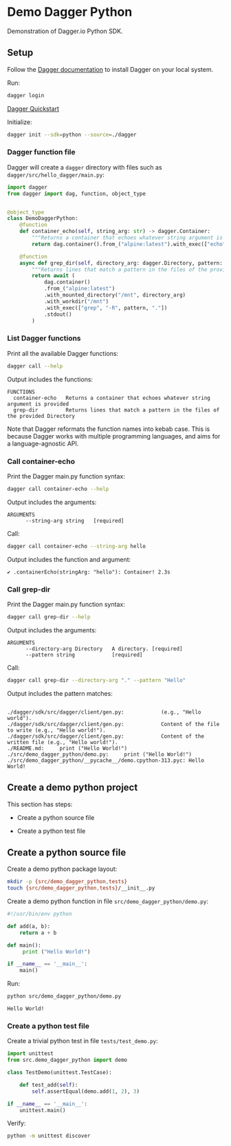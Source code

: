 # Demo Dagger Python

Demonstration of Dagger.io Python SDK.


## Setup

Follow the [Dagger documentation](https://docs.dagger.io/quickstart/) to install Dagger on your local system.

Run:

```sh
dagger login
```

[Dagger Quickstart](https://docs.dagger.io/quickstart/daggerize)

Initialize:

```sh
dagger init --sdk=python --source=./dagger
```

### Dagger function file

Dagger will create a `dagger` directory with files such as `dagger/src/hello_dagger/main.py`:

```python
import dagger
from dagger import dag, function, object_type


@object_type
class DemoDaggerPython:
    @function
    def container_echo(self, string_arg: str) -> dagger.Container:
        """Returns a container that echoes whatever string argument is provided"""
        return dag.container().from_("alpine:latest").with_exec(["echo", string_arg])

    @function
    async def grep_dir(self, directory_arg: dagger.Directory, pattern: str) -> str:
        """Returns lines that match a pattern in the files of the provided Directory"""
        return await (
            dag.container()
            .from_("alpine:latest")
            .with_mounted_directory("/mnt", directory_arg)
            .with_workdir("/mnt")
            .with_exec(["grep", "-R", pattern, "."])
            .stdout()
        )
```

### List Dagger functions

Print all the available Dagger functions:

```sh
dagger call --help
```

Output includes the functions:

```stdout
FUNCTIONS
  container-echo   Returns a container that echoes whatever string argument is provided
  grep-dir         Returns lines that match a pattern in the files of the provided Directory
```

Note that Dagger reformats the function names into kebab case. This is because Dagger works with multiple programming languages, and aims for a language-agnostic API.


### Call container-echo

Print the Dagger main.py function syntax:

```sh
dagger call container-echo --help
```

Output includes the arguments:

```stdout
ARGUMENTS
      --string-arg string   [required]
```

Call:

```sh
dagger call container-echo --string-arg hello
```

Output includes the function and argument:

```stdout
✔ .containerEcho(stringArg: "hello"): Container! 2.3s
```

### Call grep-dir

Print the Dagger main.py function syntax:

```sh
dagger call grep-dir --help
```

Output includes the arguments:

```stdout
ARGUMENTS
      --directory-arg Directory   A directory. [required]
      --pattern string            [required]
```

Call:

```sh
dagger call grep-dir --directory-arg "." --pattern "Hello"
```

Output includes the pattern matches:

```stdout

./dagger/sdk/src/dagger/client/gen.py:            (e.g., "Hello world").
./dagger/sdk/src/dagger/client/gen.py:            Content of the file to write (e.g., "Hello world!").
./dagger/sdk/src/dagger/client/gen.py:            Content of the written file (e.g., "Hello world!").
./README.md:     print ("Hello World!")
./src/demo_dagger_python/demo.py:     print ("Hello World!")
./src/demo_dagger_python/__pycache__/demo.cpython-313.pyc: Hello World!
```


## Create a demo python project

This section has steps:

* Create a python source file

* Create a python test file


## Create a python source file

Create a demo python package layout:

```sh
mkdir -p {src/demo_dagger_python,tests}
touch {src/demo_dagger_python,tests}/__init__.py
```

Create a demo python function in file `src/demo_dagger_python/demo.py`:

```python
#!/usr/bin/env python

def add(a, b):
    return a + b

def main():
     print ("Hello World!")

if __name__ == '__main__':
    main()
```

Run:

```sh
python src/demo_dagger_python/demo.py
```

```stdout
Hello World!
```


###  Create a python test file

Create a trivial python test in file `tests/test_demo.py`:

```py
import unittest
from src.demo_dagger_python import demo

class TestDemo(unittest.TestCase):

    def test_add(self):
        self.assertEqual(demo.add(1, 2), 3)

if __name__ == '__main__':
    unittest.main()
```

Verify:

```sh
python -m unittest discover
```
